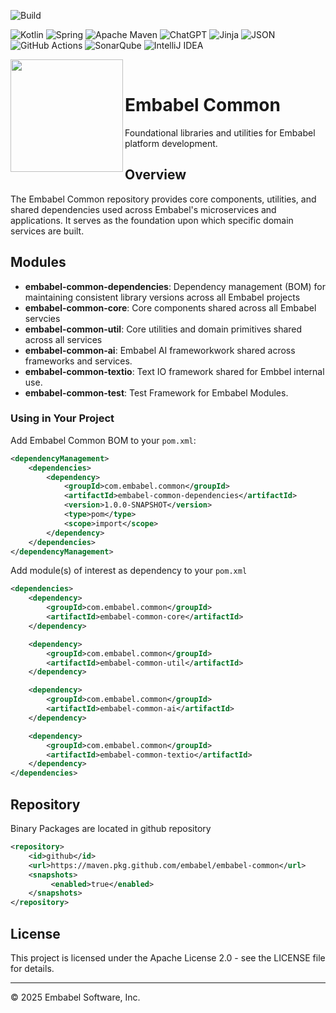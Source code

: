 ![Build](https://github.com/embabel/embabel-common/actions/workflows/maven.yml/badge.svg)

![Kotlin](https://img.shields.io/badge/kotlin-%237F52FF.svg?style=for-the-badge&logo=kotlin&logoColor=white)
![Spring](https://img.shields.io/badge/spring-%236DB33F.svg?style=for-the-badge&logo=spring&logoColor=white)
![Apache Maven](https://img.shields.io/badge/Apache%20Maven-C71A36?style=for-the-badge&logo=Apache%20Maven&logoColor=white)
![ChatGPT](https://img.shields.io/badge/chatGPT-74aa9c?style=for-the-badge&logo=openai&logoColor=white)
![Jinja](https://img.shields.io/badge/jinja-white.svg?style=for-the-badge&logo=jinja&logoColor=black)
![JSON](https://img.shields.io/badge/JSON-000?logo=json&logoColor=fff)
![GitHub Actions](https://img.shields.io/badge/github%20actions-%232671E5.svg?style=for-the-badge&logo=githubactions&logoColor=white)
![SonarQube](https://img.shields.io/badge/SonarQube-black?style=for-the-badge&logo=sonarqube&logoColor=4E9BCD)
![IntelliJ IDEA](https://img.shields.io/badge/IntelliJIDEA-000000.svg?style=for-the-badge&logo=intellij-idea&logoColor=white)

<img align="left" src="https://github.com/embabel/agent-api/blob/main/images/315px-Meister_der_Weltenchronik_001.jpg?raw=true" width="180">

&nbsp;&nbsp;&nbsp;&nbsp;

# Embabel Common

Foundational libraries and utilities for Embabel platform development.

## Overview

The Embabel Common repository provides core components, utilities, and shared dependencies used across Embabel's microservices and applications. It serves as the foundation upon which specific domain services are built.

## Modules

- **embabel-common-dependencies**: Dependency management (BOM) for maintaining consistent library versions across all Embabel projects
- **embabel-common-core**: Core components shared across all Embabel servcies
- **embabel-common-util**: Core utilities and domain primitives shared across all services
- **embabel-common-ai**:   Embabel AI frameworkwork shared across frameworks and services.
- **embabel-common-textio**: Text IO framework shared for Embbel internal use.
- **embabel-common-test**: Test Framework for Embabel Modules. 

### Using in Your Project

Add Embabel Common BOM to your `pom.xml`:

```xml
<dependencyManagement>
    <dependencies>
        <dependency>
            <groupId>com.embabel.common</groupId>
            <artifactId>embabel-common-dependencies</artifactId>
            <version>1.0.0-SNAPSHOT</version>
            <type>pom</type>
            <scope>import</scope>
        </dependency>
    </dependencies>
</dependencyManagement>
```
Add module(s) of interest as dependency to your `pom.xml`

```xml
<dependencies>
    <dependency>
        <groupId>com.embabel.common</groupId>
        <artifactId>embabel-common-core</artifactId>
    </dependency>

    <dependency>
        <groupId>com.embabel.common</groupId>
        <artifactId>embabel-common-util</artifactId>
    </dependency>

    <dependency>
        <groupId>com.embabel.common</groupId>
        <artifactId>embabel-common-ai</artifactId>
    </dependency>

    <dependency>
        <groupId>com.embabel.common</groupId>
        <artifactId>embabel-common-textio</artifactId>
    </dependency>
</dependencies>
```

## Repository

Binary Packages are located in github repository

```xml
<repository>
    <id>github</id>
    <url>https://maven.pkg.github.com/embabel/embabel-common</url>
    <snapshots>
         <enabled>true</enabled>
    </snapshots>
</repository>
```

## License

This project is licensed under the Apache License 2.0 - see the LICENSE file for details.

---

© 2025 Embabel Software, Inc.
